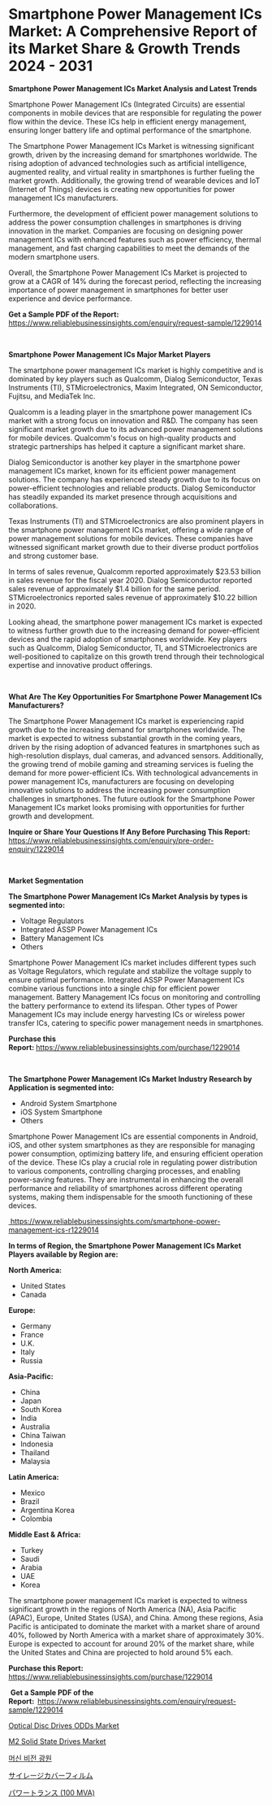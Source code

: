 <p><h1>Smartphone Power Management ICs Market: A Comprehensive Report of its Market Share & Growth Trends 2024 - 2031</h1></p><p><strong>Smartphone Power Management ICs Market Analysis and Latest Trends</strong></p>
<p><p>Smartphone Power Management ICs (Integrated Circuits) are essential components in mobile devices that are responsible for regulating the power flow within the device. These ICs help in efficient energy management, ensuring longer battery life and optimal performance of the smartphone.</p><p>The Smartphone Power Management ICs Market is witnessing significant growth, driven by the increasing demand for smartphones worldwide. The rising adoption of advanced technologies such as artificial intelligence, augmented reality, and virtual reality in smartphones is further fueling the market growth. Additionally, the growing trend of wearable devices and IoT (Internet of Things) devices is creating new opportunities for power management ICs manufacturers.</p><p>Furthermore, the development of efficient power management solutions to address the power consumption challenges in smartphones is driving innovation in the market. Companies are focusing on designing power management ICs with enhanced features such as power efficiency, thermal management, and fast charging capabilities to meet the demands of the modern smartphone users.</p><p>Overall, the Smartphone Power Management ICs Market is projected to grow at a CAGR of 14% during the forecast period, reflecting the increasing importance of power management in smartphones for better user experience and device performance.</p></p>
<p><strong>Get a Sample PDF of the Report:&nbsp;</strong> <a href="https://www.reliablebusinessinsights.com/enquiry/request-sample/1229014">https://www.reliablebusinessinsights.com/enquiry/request-sample/1229014</a></p>
<p>&nbsp;</p>
<p><strong>Smartphone Power Management ICs Major Market Players</strong></p>
<p><p>The smartphone power management ICs market is highly competitive and is dominated by key players such as Qualcomm, Dialog Semiconductor, Texas Instruments (TI), STMicroelectronics, Maxim Integrated, ON Semiconductor, Fujitsu, and MediaTek Inc.</p><p>Qualcomm is a leading player in the smartphone power management ICs market with a strong focus on innovation and R&D. The company has seen significant market growth due to its advanced power management solutions for mobile devices. Qualcomm's focus on high-quality products and strategic partnerships has helped it capture a significant market share.</p><p>Dialog Semiconductor is another key player in the smartphone power management ICs market, known for its efficient power management solutions. The company has experienced steady growth due to its focus on power-efficient technologies and reliable products. Dialog Semiconductor has steadily expanded its market presence through acquisitions and collaborations.</p><p>Texas Instruments (TI) and STMicroelectronics are also prominent players in the smartphone power management ICs market, offering a wide range of power management solutions for mobile devices. These companies have witnessed significant market growth due to their diverse product portfolios and strong customer base.</p><p>In terms of sales revenue, Qualcomm reported approximately $23.53 billion in sales revenue for the fiscal year 2020. Dialog Semiconductor reported sales revenue of approximately $1.4 billion for the same period. STMicroelectronics reported sales revenue of approximately $10.22 billion in 2020.</p><p>Looking ahead, the smartphone power management ICs market is expected to witness further growth due to the increasing demand for power-efficient devices and the rapid adoption of smartphones worldwide. Key players such as Qualcomm, Dialog Semiconductor, TI, and STMicroelectronics are well-positioned to capitalize on this growth trend through their technological expertise and innovative product offerings.</p></p>
<p>&nbsp;</p>
<p><strong>What Are The Key Opportunities For Smartphone Power Management ICs Manufacturers?</strong></p>
<p><p>The Smartphone Power Management ICs market is experiencing rapid growth due to the increasing demand for smartphones worldwide. The market is expected to witness substantial growth in the coming years, driven by the rising adoption of advanced features in smartphones such as high-resolution displays, dual cameras, and advanced sensors. Additionally, the growing trend of mobile gaming and streaming services is fueling the demand for more power-efficient ICs. With technological advancements in power management ICs, manufacturers are focusing on developing innovative solutions to address the increasing power consumption challenges in smartphones. The future outlook for the Smartphone Power Management ICs market looks promising with opportunities for further growth and development.</p></p>
<p><strong>Inquire or Share Your Questions If Any Before Purchasing This Report:</strong> <a href="https://www.reliablebusinessinsights.com/enquiry/pre-order-enquiry/1229014">https://www.reliablebusinessinsights.com/enquiry/pre-order-enquiry/1229014</a></p>
<p>&nbsp;</p>
<p><strong>Market Segmentation</strong></p>
<p><strong>The Smartphone Power Management ICs Market Analysis by types is segmented into:</strong></p>
<p><ul><li>Voltage Regulators</li><li>Integrated ASSP Power Management ICs</li><li>Battery Management ICs</li><li>Others</li></ul></p>
<p><p>Smartphone Power Management ICs market includes different types such as Voltage Regulators, which regulate and stabilize the voltage supply to ensure optimal performance. Integrated ASSP Power Management ICs combine various functions into a single chip for efficient power management. Battery Management ICs focus on monitoring and controlling the battery performance to extend its lifespan. Other types of Power Management ICs may include energy harvesting ICs or wireless power transfer ICs, catering to specific power management needs in smartphones.</p></p>
<p><strong>Purchase this Report:&nbsp;</strong><a href="https://www.reliablebusinessinsights.com/purchase/1229014">https://www.reliablebusinessinsights.com/purchase/1229014</a></p>
<p>&nbsp;</p>
<p><strong>The Smartphone Power Management ICs Market Industry Research by Application is segmented into:</strong></p>
<p><ul><li>Android System Smartphone</li><li>iOS System Smartphone</li><li>Others</li></ul></p>
<p><p>Smartphone Power Management ICs are essential components in Android, iOS, and other system smartphones as they are responsible for managing power consumption, optimizing battery life, and ensuring efficient operation of the device. These ICs play a crucial role in regulating power distribution to various components, controlling charging processes, and enabling power-saving features. They are instrumental in enhancing the overall performance and reliability of smartphones across different operating systems, making them indispensable for the smooth functioning of these devices.</p></p>
<p><a href="https://www.reliablebusinessinsights.com/smartphone-power-management-ics-r1229014">&nbsp;https://www.reliablebusinessinsights.com/smartphone-power-management-ics-r1229014</a></p>
<p><strong>In terms of Region, the Smartphone Power Management ICs Market Players available by Region are:</strong></p>
<p>
    <p> <strong> North America: </strong>
        <ul>
            <li>United States</li>
            <li>Canada</li>
        </ul>
        </p> 
    <p> <strong> Europe: </strong>
        <ul>
            <li>Germany</li>
            <li>France</li>
            <li>U.K.</li>
            <li>Italy</li>
            <li>Russia</li>
        </ul>
        </p> 
    <p> <strong> Asia-Pacific: </strong>
        <ul>
            <li>China</li>
            <li>Japan</li>
            <li>South Korea</li>
            <li>India</li>
            <li>Australia</li>
            <li>China Taiwan</li>
            <li>Indonesia</li>
            <li>Thailand</li>
            <li>Malaysia</li>
        </ul>
        </p> 
    <p> <strong> Latin America: </strong>
        <ul>
            <li>Mexico</li>
            <li>Brazil</li>
            <li>Argentina Korea</li>
            <li>Colombia</li>
        </ul>
        </p> 
    <p> <strong> Middle East & Africa: </strong>
        <ul>
            <li>Turkey</li>
            <li>Saudi</li>
            <li>Arabia</li>
            <li>UAE</li>
            <li>Korea</li>
        </ul>
    </p>
    </p>
<p><p>The smartphone power management ICs market is expected to witness significant growth in the regions of North America (NA), Asia Pacific (APAC), Europe, United States (USA), and China. Among these regions, Asia Pacific is anticipated to dominate the market with a market share of around 40%, followed by North America with a market share of approximately 30%. Europe is expected to account for around 20% of the market share, while the United States and China are projected to hold around 5% each.</p></p>
<p><strong>Purchase this Report: </strong><a href="https://www.reliablebusinessinsights.com/purchase/1229014">https://www.reliablebusinessinsights.com/purchase/1229014</a></p>
<p>&nbsp;<strong>Get a Sample PDF of the Report:&nbsp;&nbsp;</strong><a href="https://www.reliablebusinessinsights.com/enquiry/request-sample/1229014">https://www.reliablebusinessinsights.com/enquiry/request-sample/1229014</a></p>
<p><strong></strong></p>
<p><p><a href="https://issuu.com/reportprime-2/docs/optical-disc-drives-odds-market-size-2030.pptx">Optical Disc Drives ODDs Market</a></p><p><a href="https://issuu.com/reportprime-2/docs/m2-solid-state-drives-market-size-2030.pptx">M2 Solid State Drives Market</a></p><p><a href="https://medium.com/@elod.85/%EA%B8%B0%EA%B3%84-%EC%8B%9C%EC%95%BC-%EA%B4%91%EC%9B%90-%EC%8B%9C%EC%9E%A5-%EC%A0%90%EC%9C%A0%EC%9C%A8-%EC%A7%84%ED%99%94-%EB%B0%8F-%EC%8B%9C%EC%9E%A5-%EC%84%B1%EC%9E%A5-%EB%8F%99%ED%96%A5-2024-2031-bc4894753d77">머신 비전 광원</a></p><p><a href="https://medium.com/@bl2501989/%E3%82%B5%E3%82%A4%E3%83%AC%E3%83%BC%E3%82%B8%E3%82%AB%E3%83%90%E3%83%BC%E3%83%95%E3%82%A3%E3%83%AB%E3%83%A0%E5%B8%82%E5%A0%B4-2031%E5%B9%B4%E3%81%BE%E3%81%A7%E3%81%AE%E6%88%90%E5%8A%9F%E3%81%99%E3%82%8B%E3%83%93%E3%82%B8%E3%83%8D%E3%82%B9%E6%88%A6%E7%95%A5%E3%81%AE%E9%8D%B5%E3%82%92%E4%BA%88%E6%B8%AC-187381996075">サイレージカバーフィルム</a></p><p><a href="https://github.com/mcbeesbxa270/Market-Research-Report-List-2/blob/main/6376100109391.md">パワートランス (100 MVA)</a></p></p>